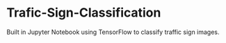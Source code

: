 # Trafic-Sign-Classification
Built in Jupyter Notebook using TensorFlow to classify traffic sign images.
